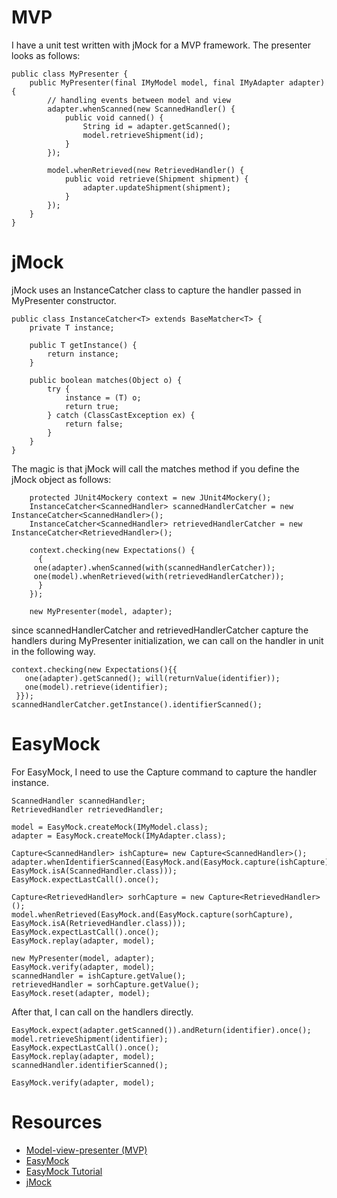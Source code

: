 # MVP #

I have a unit test written with jMock for a MVP framework. The presenter looks as follows:

```
public class MyPresenter {
    public MyPresenter(final IMyModel model, final IMyAdapter adapter) {
        // handling events between model and view
        adapter.whenScanned(new ScannedHandler() {
            public void canned() {
                String id = adapter.getScanned();
                model.retrieveShipment(id);
            }
        });

        model.whenRetrieved(new RetrievedHandler() {
            public void retrieve(Shipment shipment) {
                adapter.updateShipment(shipment);
            }
        });
    }
}
```

# jMock #

jMock uses an InstanceCatcher class to capture the handler passed in MyPresenter constructor.

```
public class InstanceCatcher<T> extends BaseMatcher<T> {
    private T instance;

    public T getInstance() {
        return instance;
    }

    public boolean matches(Object o) {
        try {
            instance = (T) o;
            return true;
        } catch (ClassCastException ex) {
            return false;
        }
    }
}
```

The magic is that jMock will call the matches method if you define the jMock
object as follows:

```
    protected JUnit4Mockery context = new JUnit4Mockery();
    InstanceCatcher<ScannedHandler> scannedHandlerCatcher = new InstanceCatcher<ScannedHandler>();
    InstanceCatcher<ScannedHandler> retrievedHandlerCatcher = new InstanceCatcher<RetrievedHandler>();

    context.checking(new Expectations() {
      {
     one(adapter).whenScanned(with(scannedHandlerCatcher));
     one(model).whenRetrieved(with(retrievedHandlerCatcher));
      }
    });

    new MyPresenter(model, adapter);

```

since scannedHandlerCatcher and retrievedHandlerCatcher capture the handlers during MyPresenter initialization, we can call on the handler in unit in the following way.

```
context.checking(new Expectations(){{
   one(adapter).getScanned(); will(returnValue(identifier));
   one(model).retrieve(identifier);
 }});
scannedHandlerCatcher.getInstance().identifierScanned();
```

# EasyMock #

For EasyMock, I need to use the Capture command to capture the handler instance.

```
ScannedHandler scannedHandler;
RetrievedHandler retrievedHandler;

model = EasyMock.createMock(IMyModel.class);
adapter = EasyMock.createMock(IMyAdapter.class);
        
Capture<ScannedHandler> ishCapture= new Capture<ScannedHandler>();
adapter.whenIdentifierScanned(EasyMock.and(EasyMock.capture(ishCapture), EasyMock.isA(ScannedHandler.class)));
EasyMock.expectLastCall().once();

Capture<RetrievedHandler> sorhCapture = new Capture<RetrievedHandler>();
model.whenRetrieved(EasyMock.and(EasyMock.capture(sorhCapture), EasyMock.isA(RetrievedHandler.class)));
EasyMock.expectLastCall().once();
EasyMock.replay(adapter, model);

new MyPresenter(model, adapter);
EasyMock.verify(adapter, model);
scannedHandler = ishCapture.getValue();
retrievedHandler = sorhCapture.getValue();
EasyMock.reset(adapter, model);
```

After that, I can call on the handlers directly.

```
EasyMock.expect(adapter.getScanned()).andReturn(identifier).once();
model.retrieveShipment(identifier);
EasyMock.expectLastCall().once();
EasyMock.replay(adapter, model);
scannedHandler.identifierScanned(); 

EasyMock.verify(adapter, model);
```

# Resources #

  * [Model-view-presenter (MVP)](http://en.wikipedia.org/wiki/Model-view-presenter)
  * [EasyMock](http://easymock.org/)
  * [EasyMock Tutorial](http://www.slideshare.net/subin123/easymock-tutorial)
  * [jMock](http://www.jmock.org/)